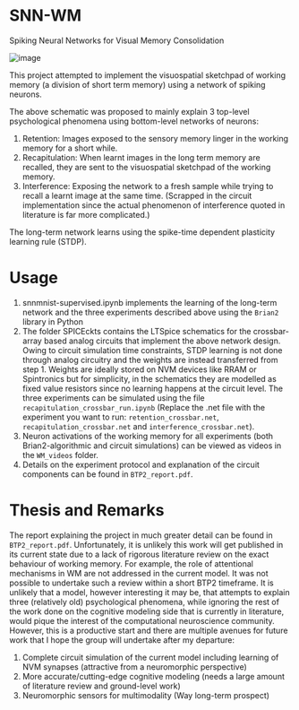 # SNN-WM
Spiking Neural Networks for Visual Memory Consolidation

![image](https://github.com/mallard1707/SNN-WM/assets/74109054/1efb1ddb-a362-439d-b4be-d60c6c18c4ff)

This project attempted to implement the visuospatial sketchpad of working memory (a division of short term memory) using a network of spiking neurons.

The above schematic was proposed to mainly explain 3 top-level psychological phenomena using bottom-level networks of neurons:
1. Retention: Images exposed to the sensory memory linger in the working memory for a short while.
2. Recapitulation: When learnt images in the long term memory are recalled, they are sent to the visuospatial sketchpad of the working memory.
3. Interference: Exposing the network to a fresh sample while trying to recall a learnt image at the same time. (Scrapped in the circuit implementation since the actual phenomenon of interference quoted in literature is far more complicated.)

The long-term network learns using the spike-time dependent plasticity learning rule (STDP).

# Usage

1. snnmnist-supervised.ipynb implements the learning of the long-term network and the three experiments described above using the `Brian2` library in Python
2. The folder SPICEckts contains the LTSpice schematics for the crossbar-array based analog circuits that implement the above network design. Owing to circuit simulation time constraints, STDP learning is not done through analog circuitry and the weights are instead transferred from step 1. Weights are ideally stored on NVM devices like RRAM or Spintronics but for simplicity, in the schematics they are modelled as fixed value resistors since no learning happens at the circuit level. The three experiments can be simulated using the file `recapitulation_crossbar_run.ipynb` (Replace the .net file with the experiment you want to run: `retention_crossbar.net`, `recapitulation_crossbar.net` and `interference_crossbar.net`).
3. Neuron activations of the working memory for all experiments (both Brian2-algorithmic and circuit simulations) can be viewed as videos in the `WM_videos` folder.
4. Details on the experiment protocol and explanation of the circuit components can be found in `BTP2_report.pdf`.

# Thesis and Remarks

The report explaining the project in much greater detail can be found in `BTP2_report.pdf`. Unfortunately, it is unlikely this work will get published in its current state due to a lack of rigorous literature review on the exact behaviour of working memory. For example, the role of attentional mechanisms in WM are not addressed in the current model. It was not possible to undertake such a review within a short BTP2 timeframe. It is unlikely that a model, however interesting it may be, that attempts to explain three (relatively old) psychological phenomena, while ignoring the rest of the work done on the cognitive modeling side that is currently in literature, would pique the interest of the computational neuroscience community. However, this is a productive start and there are multiple avenues for future work that I hope the group will undertake after my departure:
1. Complete circuit simulation of the current model including learning of NVM synapses (attractive from a neuromorphic perspective)
2. More accurate/cutting-edge cognitive modeling (needs a large amount of literature review and ground-level work)
3. Neuromorphic sensors for multimodality (Way long-term prospect)

